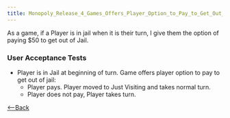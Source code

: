 ```yaml
---
title: Monopoly_Release_4_Games_Offers_Player_Option_to_Pay_to_Get_Out_of_Jail
---
```

As a game, if a Player is in jail when it is their turn, I give them the option of paying $50 to get out of Jail.

### User Acceptance Tests
* Player is in Jail at beginning of turn. Game offers player option to pay to get out of jail:
  * Player pays. Player moved to Just Visiting and takes normal turn.
  * Player does not pay, Player takes turn.

[<--Back](Monopoly_Release_4_User_Stories)